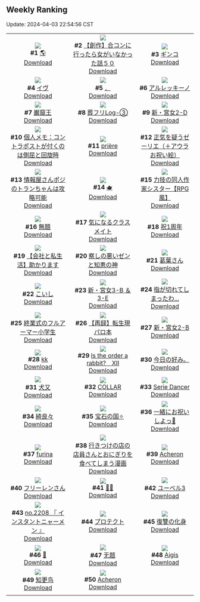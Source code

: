 ## Weekly Ranking
Update: 2024-04-03 22:54:56 CST

|      |      |      |
| :----: | :----: | :----: |
| ![](https://i.pixiv.re/c/240x480/img-master/img/2024/03/28/00/00/21/117309293_p0_master1200.jpg)<br>**#1** [🌎](https://www.pixiv.net/artworks/117309293)<br>[Download](https://i.pixiv.re/img-original/img/2024/03/28/00/00/21/117309293_p0.jpg) | ![](https://i.pixiv.re/c/240x480/img-master/img/2024/03/29/09/54/59/117336901_p0_master1200.jpg)<br>**#2** [【創作】合コンに行ったら女がいなかった話５０](https://www.pixiv.net/artworks/117336901)<br>[Download](https://i.pixiv.re/img-original/img/2024/03/29/09/54/59/117336901_p0.png) | ![](https://i.pixiv.re/c/240x480/img-master/img/2024/03/29/00/09/55/117337434_p0_master1200.jpg)<br>**#3** [ギンコ](https://www.pixiv.net/artworks/117337434)<br>[Download](https://i.pixiv.re/img-original/img/2024/03/29/00/09/55/117337434_p0.jpg) |
| ![](https://i.pixiv.re/c/240x480/img-master/img/2024/03/27/00/00/05/117281710_p0_master1200.jpg)<br>**#4** [イヴ](https://www.pixiv.net/artworks/117281710)<br>[Download](https://i.pixiv.re/img-original/img/2024/03/27/00/00/05/117281710_p0.png) | ![](https://i.pixiv.re/c/240x480/img-master/img/2024/03/28/14/34/00/117310094_p0_master1200.jpg)<br>**#5** [．](https://www.pixiv.net/artworks/117310094)<br>[Download](https://i.pixiv.re/img-original/img/2024/03/28/14/34/00/117310094_p0.png) | ![](https://i.pixiv.re/c/240x480/img-master/img/2024/03/27/00/00/16/117281774_p0_master1200.jpg)<br>**#6** [アルレッキーノ](https://www.pixiv.net/artworks/117281774)<br>[Download](https://i.pixiv.re/img-original/img/2024/03/27/00/00/16/117281774_p0.jpg) |
| ![](https://i.pixiv.re/c/240x480/img-master/img/2024/03/27/22/47/05/117306786_p0_master1200.jpg)<br>**#7** [巌窟王](https://www.pixiv.net/artworks/117306786)<br>[Download](https://i.pixiv.re/img-original/img/2024/03/27/22/47/05/117306786_p0.jpg) | ![](https://i.pixiv.re/c/240x480/img-master/img/2024/03/29/01/38/15/117339654_p0_master1200.jpg)<br>**#8** [葬フリLog-③](https://www.pixiv.net/artworks/117339654)<br>[Download](https://i.pixiv.re/img-original/img/2024/03/29/01/38/15/117339654_p0.jpg) | ![](https://i.pixiv.re/c/240x480/img-master/img/2024/03/28/17/58/41/117326132_p0_master1200.jpg)<br>**#9** [新・宮女2-D](https://www.pixiv.net/artworks/117326132)<br>[Download](https://i.pixiv.re/img-original/img/2024/03/28/17/58/41/117326132_p0.jpg) |
| ![](https://i.pixiv.re/c/240x480/img-master/img/2024/03/28/06/00/07/117315450_p0_master1200.jpg)<br>**#10** [個人メモ：コントラポストが付くのは側屈と回旋時](https://www.pixiv.net/artworks/117315450)<br>[Download](https://i.pixiv.re/img-original/img/2024/03/28/06/00/07/117315450_p0.jpg) | ![](https://i.pixiv.re/c/240x480/img-master/img/2024/03/30/05/22/40/117343632_p0_master1200.jpg)<br>**#11** [prière](https://www.pixiv.net/artworks/117343632)<br>[Download](https://i.pixiv.re/img-original/img/2024/03/30/05/22/40/117343632_p0.png) | ![](https://i.pixiv.re/c/240x480/img-master/img/2024/03/27/09/12/07/117290222_p0_master1200.jpg)<br>**#12** [正気を疑うゼーリエ（＋アウラお祝い絵）](https://www.pixiv.net/artworks/117290222)<br>[Download](https://i.pixiv.re/img-original/img/2024/03/27/09/12/07/117290222_p0.jpg) |
| ![](https://i.pixiv.re/c/240x480/img-master/img/2024/03/29/23/58/13/117365190_p0_master1200.jpg)<br>**#13** [情報屋さんポジのトランちゃんは攻略可能](https://www.pixiv.net/artworks/117365190)<br>[Download](https://i.pixiv.re/img-original/img/2024/03/29/23/58/13/117365190_p0.png) | ![](https://i.pixiv.re/c/240x480/img-master/img/2024/03/29/20/00/07/117357277_p0_master1200.jpg)<br>**#14** [🫖](https://www.pixiv.net/artworks/117357277)<br>[Download](https://i.pixiv.re/img-original/img/2024/03/29/20/00/07/117357277_p0.jpg) | ![](https://i.pixiv.re/c/240x480/img-master/img/2024/03/28/18/58/20/117327596_p0_master1200.jpg)<br>**#15** [力技の同人作家シスター【RPG風】](https://www.pixiv.net/artworks/117327596)<br>[Download](https://i.pixiv.re/img-original/img/2024/03/28/18/58/20/117327596_p0.jpg) |
| ![](https://i.pixiv.re/c/240x480/img-master/img/2024/03/27/07/42/20/117289114_p0_master1200.jpg)<br>**#16** [無題](https://www.pixiv.net/artworks/117289114)<br>[Download](https://i.pixiv.re/img-original/img/2024/03/27/07/42/20/117289114_p0.png) | ![](https://i.pixiv.re/c/240x480/img-master/img/2024/03/28/00/04/18/117309488_p0_master1200.jpg)<br>**#17** [気になるクラスメイト](https://www.pixiv.net/artworks/117309488)<br>[Download](https://i.pixiv.re/img-original/img/2024/03/28/00/04/18/117309488_p0.jpg) | ![](https://i.pixiv.re/c/240x480/img-master/img/2024/03/28/21/27/11/117331775_p0_master1200.jpg)<br>**#18** [祝1周年](https://www.pixiv.net/artworks/117331775)<br>[Download](https://i.pixiv.re/img-original/img/2024/03/28/21/27/11/117331775_p0.jpg) |
| ![](https://i.pixiv.re/c/240x480/img-master/img/2024/03/29/12/00/04/117347578_p0_master1200.jpg)<br>**#19** [【会社と私生活】助かります](https://www.pixiv.net/artworks/117347578)<br>[Download](https://i.pixiv.re/img-original/img/2024/03/29/12/00/04/117347578_p0.jpg) | ![](https://i.pixiv.re/c/240x480/img-master/img/2024/03/27/06/53/16/117288491_p0_master1200.jpg)<br>**#20** [察しの悪いゼンと知恵の神](https://www.pixiv.net/artworks/117288491)<br>[Download](https://i.pixiv.re/img-original/img/2024/03/27/06/53/16/117288491_p0.png) | ![](https://i.pixiv.re/c/240x480/img-master/img/2024/03/28/00/00/59/117309403_p0_master1200.jpg)<br>**#21** [葛葉さん](https://www.pixiv.net/artworks/117309403)<br>[Download](https://i.pixiv.re/img-original/img/2024/03/28/00/00/59/117309403_p0.jpg) |
| ![](https://i.pixiv.re/c/240x480/img-master/img/2024/03/28/00/06/46/117309783_p0_master1200.jpg)<br>**#22** [こいし](https://www.pixiv.net/artworks/117309783)<br>[Download](https://i.pixiv.re/img-original/img/2024/03/28/00/06/46/117309783_p0.jpg) | ![](https://i.pixiv.re/c/240x480/img-master/img/2024/03/29/19/11/05/117355963_p0_master1200.jpg)<br>**#23** [新・宮女3-B ＆ 3-E](https://www.pixiv.net/artworks/117355963)<br>[Download](https://i.pixiv.re/img-original/img/2024/03/29/19/11/05/117355963_p0.jpg) | ![](https://i.pixiv.re/c/240x480/img-master/img/2024/03/27/19/55/33/117298522_p0_master1200.jpg)<br>**#24** [指が切れてしまったわ...](https://www.pixiv.net/artworks/117298522)<br>[Download](https://i.pixiv.re/img-original/img/2024/03/27/19/55/33/117298522_p0.png) |
| ![](https://i.pixiv.re/c/240x480/img-master/img/2024/03/28/20/34/36/117330164_p0_master1200.jpg)<br>**#25** [終業式のフルアーマー小学生](https://www.pixiv.net/artworks/117330164)<br>[Download](https://i.pixiv.re/img-original/img/2024/03/28/20/34/36/117330164_p0.jpg) | ![](https://i.pixiv.re/c/240x480/img-master/img/2024/03/28/11/00/43/117319185_p0_master1200.jpg)<br>**#26** [【再録】転生現パロ本](https://www.pixiv.net/artworks/117319185)<br>[Download](https://i.pixiv.re/img-original/img/2024/03/28/11/00/43/117319185_p0.png) | ![](https://i.pixiv.re/c/240x480/img-master/img/2024/03/27/17/03/31/117297455_p0_master1200.jpg)<br>**#27** [新・宮女2-B](https://www.pixiv.net/artworks/117297455)<br>[Download](https://i.pixiv.re/img-original/img/2024/03/27/17/03/31/117297455_p0.jpg) |
| ![](https://i.pixiv.re/c/240x480/img-master/img/2024/03/28/12/07/48/117320236_p0_master1200.jpg)<br>**#28** [kk](https://www.pixiv.net/artworks/117320236)<br>[Download](https://i.pixiv.re/img-original/img/2024/03/28/12/07/48/117320236_p0.jpg) | ![](https://i.pixiv.re/c/240x480/img-master/img/2024/03/27/18/31/08/117299334_p0_master1200.jpg)<br>**#29** [Is the order a rabbit?　Ⅻ](https://www.pixiv.net/artworks/117299334)<br>[Download](https://i.pixiv.re/img-original/img/2024/03/27/18/31/08/117299334_p0.jpg) | ![](https://i.pixiv.re/c/240x480/img-master/img/2024/03/29/15/33/13/117351129_p0_master1200.jpg)<br>**#30** [今日の好み。](https://www.pixiv.net/artworks/117351129)<br>[Download](https://i.pixiv.re/img-original/img/2024/03/29/15/33/13/117351129_p0.jpg) |
| ![](https://i.pixiv.re/c/240x480/img-master/img/2024/03/29/00/01/08/117337024_p0_master1200.jpg)<br>**#31** [犬又](https://www.pixiv.net/artworks/117337024)<br>[Download](https://i.pixiv.re/img-original/img/2024/03/29/00/01/08/117337024_p0.png) | ![](https://i.pixiv.re/c/240x480/img-master/img/2024/03/28/00/00/31/117309338_p0_master1200.jpg)<br>**#32** [COLLAR](https://www.pixiv.net/artworks/117309338)<br>[Download](https://i.pixiv.re/img-original/img/2024/03/28/00/00/31/117309338_p0.jpg) | ![](https://i.pixiv.re/c/240x480/img-master/img/2024/03/27/02/55/57/117286037_p0_master1200.jpg)<br>**#33** [Serie Dancer](https://www.pixiv.net/artworks/117286037)<br>[Download](https://i.pixiv.re/img-original/img/2024/03/27/02/55/57/117286037_p0.jpg) |
| ![](https://i.pixiv.re/c/240x480/img-master/img/2024/03/28/00/00/08/117309233_p0_master1200.jpg)<br>**#34** [綺良々](https://www.pixiv.net/artworks/117309233)<br>[Download](https://i.pixiv.re/img-original/img/2024/03/28/00/00/08/117309233_p0.jpg) | ![](https://i.pixiv.re/c/240x480/img-master/img/2024/03/28/13/00/05/117321056_p0_master1200.jpg)<br>**#35** [宝石の国✧](https://www.pixiv.net/artworks/117321056)<br>[Download](https://i.pixiv.re/img-original/img/2024/03/28/13/00/05/117321056_p0.png) | ![](https://i.pixiv.re/c/240x480/img-master/img/2024/03/28/00/00/08/117309230_p0_master1200.jpg)<br>**#36** [一緒にお祝いしよっ🎉](https://www.pixiv.net/artworks/117309230)<br>[Download](https://i.pixiv.re/img-original/img/2024/03/28/00/00/08/117309230_p0.png) |
| ![](https://i.pixiv.re/c/240x480/img-master/img/2024/03/27/00/00/20/117281792_p0_master1200.jpg)<br>**#37** [furina](https://www.pixiv.net/artworks/117281792)<br>[Download](https://i.pixiv.re/img-original/img/2024/03/27/00/00/20/117281792_p0.png) | ![](https://i.pixiv.re/c/240x480/img-master/img/2024/03/28/00/07/45/117309819_p0_master1200.jpg)<br>**#38** [行きつけの店の店員さんとおにぎりを食べてしまう漫画](https://www.pixiv.net/artworks/117309819)<br>[Download](https://i.pixiv.re/img-original/img/2024/03/28/00/07/45/117309819_p0.jpg) | ![](https://i.pixiv.re/c/240x480/img-master/img/2024/03/28/07/12/24/117316330_p0_master1200.jpg)<br>**#39** [Acheron](https://www.pixiv.net/artworks/117316330)<br>[Download](https://i.pixiv.re/img-original/img/2024/03/28/07/12/24/117316330_p0.png) |
| ![](https://i.pixiv.re/c/240x480/img-master/img/2024/03/28/00/00/27/117309317_p0_master1200.jpg)<br>**#40** [フリーレンさん](https://www.pixiv.net/artworks/117309317)<br>[Download](https://i.pixiv.re/img-original/img/2024/03/28/00/00/27/117309317_p0.png) | ![](https://i.pixiv.re/c/240x480/img-master/img/2024/03/28/00/00/57/117309397_p0_master1200.jpg)<br>**#41** [🐼🥟](https://www.pixiv.net/artworks/117309397)<br>[Download](https://i.pixiv.re/img-original/img/2024/03/28/00/00/57/117309397_p0.png) | ![](https://i.pixiv.re/c/240x480/img-master/img/2024/03/28/15/38/04/117323528_p0_master1200.jpg)<br>**#42** [ユーベル3](https://www.pixiv.net/artworks/117323528)<br>[Download](https://i.pixiv.re/img-original/img/2024/03/28/15/38/04/117323528_p0.png) |
| ![](https://i.pixiv.re/c/240x480/img-master/img/2024/03/28/23/43/58/117336236_p0_master1200.jpg)<br>**#43** [no.2208 『 インスタントニャーメン 』](https://www.pixiv.net/artworks/117336236)<br>[Download](https://i.pixiv.re/img-original/img/2024/03/28/23/43/58/117336236_p0.jpg) | ![](https://i.pixiv.re/c/240x480/img-master/img/2024/03/29/15/03/53/117350665_p0_master1200.jpg)<br>**#44** [プロテクト](https://www.pixiv.net/artworks/117350665)<br>[Download](https://i.pixiv.re/img-original/img/2024/03/29/15/03/53/117350665_p0.jpg) | ![](https://i.pixiv.re/c/240x480/img-master/img/2024/03/27/17/22/16/117297791_p0_master1200.jpg)<br>**#45** [復讐の化身](https://www.pixiv.net/artworks/117297791)<br>[Download](https://i.pixiv.re/img-original/img/2024/03/27/17/22/16/117297791_p0.jpg) |
| ![](https://i.pixiv.re/c/240x480/img-master/img/2024/03/29/17/32/53/117353451_p0_master1200.jpg)<br>**#46** [🫧](https://www.pixiv.net/artworks/117353451)<br>[Download](https://i.pixiv.re/img-original/img/2024/03/29/17/32/53/117353451_p0.png) | ![](https://i.pixiv.re/c/240x480/img-master/img/2024/03/28/17/30/59/117325576_p0_master1200.jpg)<br>**#47** [无题](https://www.pixiv.net/artworks/117325576)<br>[Download](https://i.pixiv.re/img-original/img/2024/03/28/17/30/59/117325576_p0.jpg) | ![](https://i.pixiv.re/c/240x480/img-master/img/2024/03/29/19/57/29/117357189_p0_master1200.jpg)<br>**#48** [Aigis](https://www.pixiv.net/artworks/117357189)<br>[Download](https://i.pixiv.re/img-original/img/2024/03/29/19/57/29/117357189_p0.png) |
| ![](https://i.pixiv.re/c/240x480/img-master/img/2024/03/28/13/59/17/117322007_p0_master1200.jpg)<br>**#49** [知更鸟](https://www.pixiv.net/artworks/117322007)<br>[Download](https://i.pixiv.re/img-original/img/2024/03/28/13/59/17/117322007_p0.jpg) | ![](https://i.pixiv.re/c/240x480/img-master/img/2024/03/28/02/51/21/117313457_p0_master1200.jpg)<br>**#50** [Acheron](https://www.pixiv.net/artworks/117313457)<br>[Download](https://i.pixiv.re/img-original/img/2024/03/28/02/51/21/117313457_p0.png) |
|      |
